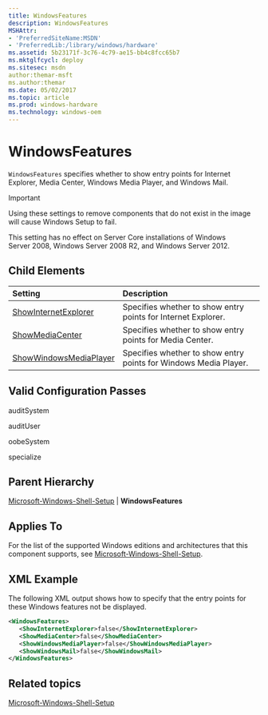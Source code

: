 ```yaml
---
title: WindowsFeatures
description: WindowsFeatures
MSHAttr:
- 'PreferredSiteName:MSDN'
- 'PreferredLib:/library/windows/hardware'
ms.assetid: 5b23171f-3c76-4c79-ae15-bb4c8fcc65b7
ms.mktglfcycl: deploy
ms.sitesec: msdn
author:themar-msft
ms.author:themar
ms.date: 05/02/2017
ms.topic: article
ms.prod: windows-hardware
ms.technology: windows-oem
---
```

# WindowsFeatures

`WindowsFeatures` specifies whether to show entry points for Internet Explorer, Media Center, Windows Media Player, and Windows Mail.

> [!Important]
> Using these settings to remove components that do not exist in the image will cause Windows Setup to fail.

This setting has no effect on Server Core installations of Windows Server 2008, Windows Server 2008 R2, and Windows Server 2012.

## Child Elements

| Setting                 | Description                                                                           |
|:------------------------|:--------------------------------------------------------------------------------------|
| [ShowInternetExplorer](microsoft-windows-shell-setup-windowsfeatures-showinternetexplorer.md) | Specifies whether to show entry points for Internet Explorer. |
| [ShowMediaCenter](microsoft-windows-shell-setup-windowsfeatures-showmediacenter.md) | Specifies whether to show entry points for Media Center. |
| [ShowWindowsMediaPlayer](microsoft-windows-shell-setup-windowsfeatures-showwindowsmediaplayer.md) | Specifies whether to show entry points for Windows Media Player. |

## Valid Configuration Passes

auditSystem

auditUser

oobeSystem

specialize

## Parent Hierarchy

[Microsoft-Windows-Shell-Setup](microsoft-windows-shell-setup.md) | **WindowsFeatures**

## Applies To

For the list of the supported Windows editions and architectures that this component supports, see [Microsoft-Windows-Shell-Setup](microsoft-windows-shell-setup.md).

## XML Example

The following XML output shows how to specify that the entry points for these Windows features not be displayed.

```XML
<WindowsFeatures>
   <ShowInternetExplorer>false</ShowInternetExplorer>
   <ShowMediaCenter>false</ShowMediaCenter>
   <ShowWindowsMediaPlayer>false</ShowWindowsMediaPlayer>
   <ShowWindowsMail>false</ShowWindowsMail>
</WindowsFeatures>
```

## Related topics

[Microsoft-Windows-Shell-Setup](microsoft-windows-shell-setup.md)

